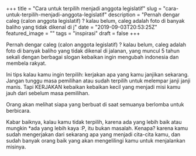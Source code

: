 +++
title = "Cara untuk terpilih menjadi anggota legislatif"
slug = "cara-untuk-terpilih-menjadi-anggota-legislatif"
description = "Pernah dengar caleg (calon anggota legislatif) ? kalau belum, caleg adalah foto di banyak baliho yang tidak dikenal di j"
date = "2019-09-03T20:53:25Z"
featured_image = ""
tags = "inspirasi"
draft = false
+++ 
 
Pernah dengar caleg (calon anggota legislatif) ? kalau belum, caleg adalah foto di banyak baliho yang tidak dikenal di jalanan, yang muncul 5 tahun sekali dengan berbagai slogan kebaikan ingin mengubah indonesia dan membela rakyat.

Ini tips kalau kamu ingin terpilih: 
kerjakan apa yang kamu janjikan sekarang. Jangan tunggu masa pemilihan atau sudah terpilih untuk melempar janji janji manis. Tapi KERJAKAN kebaikan kebaikan kecil yang menjadi misi kamu jauh dari sebelum masa pemilihan. 

Orang akan melihat siapa yang berbuat di saat semuanya berlomba untuk berbicara. 

Kabar baiknya, kalau kamu tidak terpilih, karena ada yang lebih baik atau mungkin *ada yang lebih kaya :P,  itu bukan masalah. Kenapa? karena kamu sudah mengerjakan dari sekarang apa yang menjadi cita-cita kamu, dan sudah banyak orang baik yang akan mengelilingi kamu untuk menjalankan misinya.